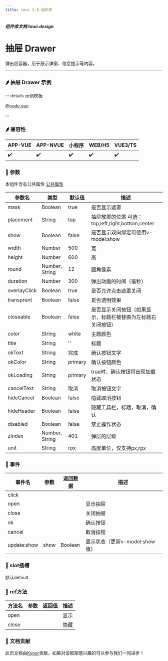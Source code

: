 ```yaml
---
title: tmui 3.0 组件库
---
```


<dirtoc></dirtoc>

##### 组件库文档 tmui.design

# 抽屉 Drawer
弹出层容器，用于展示弹窗、信息提示等内容。

---

### :hot_pepper: 抽屉 Drawer 示例

<webview url="https://tmui.design/h5/#/pages/fankui/drawer"></webview>

::: details 示例模板

@[code vue](pages/fankui/drawer.nvue)

:::

### :hot_pepper: 兼容性

| APP-VUE            | APP-NVUE           | 小程序                | WEB/H5             | VUE3/TS            |
|--------------------|--------------------|--------------------|--------------------|--------------------|
| :heavy_check_mark: | :heavy_check_mark: | :heavy_check_mark: | :heavy_check_mark: | :heavy_check_mark: |

### :seedling: 参数
本组件含有公共属性 [公共属性](/doc/spec/组件公共样式.md)

| 参数名          | 类型             | 默认值     | 描述   |
|--------------|----------------|---------|-----------------------------------------|
| mask         | Boolean        | true    | 是否显示遮罩  |
| placement    | String         | top     | 抽屉放置的位置 可选：top,left,right,bottom,center |
| show         | Boolean        | false   | 是否显示双向绑定可使用v-model:show  |
| width        | Number         | 500     | 宽      |
| height       | Number         | 600     | 高        |
| round        | Number, String | 12      | 圆角像素         |
| duration     | Number         | 300     | 弹出动画的时间（毫秒）     |
| overlayClick | Boolean        | true    | 是否允许点击遮罩关闭   |
| transprent   | Boolean        | false   | 是否透明效果   |
| closeable    | Boolean        | false   | 是否显示关闭按钮（如果显示，标题栏被替换为左标题右关闭按钮）          |
| color        | String         | white   | 主题颜色  |
| title        | String         | ''      | 标题        |
| okText       | String         | 完成      | 确认按钮文字  |
| okColor      | String         | primary | 确认按钮颜色         |
| okLoading    | String         | primary | true时，确认按钮将出现加载状态  |
| cancelText   | String         | 取消      | 取消按钮文字          |
| hideCancel   | Boolean        | false   | 隐藏取消按钮   |
| hideHeader   | Boolean        | false   | 隐藏工具栏，标题，取消，确认 |
| disabled     | Boolean        | false   | 禁止操作状态    |
| zIndex<Badge type="danger" text="v3.0.75+" vertical="middle" />     | Number, String        | 401   | 弹层的层级  |
| unit<Badge type="danger" text="v3.0.75+" vertical="middle" />     | String        | rpx   | 高度单位，仅支持px,rpx  |

### :rose: 事件
| 事件名         | 参数   | 返回数据    | 描述               |
|-------------|------|---------|------------------|
| click       |      |         |                  |
| open        |      |         | 显示抽屉             |
| close       |      |         | 关闭抽屉             |
| ok          |      |         | 确认按钮             |
| cancel      |      |         | 取消按钮             |
| update:show | show | Boolean | 显示状态（更新v-model:show值） |

### :corn: slot插槽
默认default

### :green_salad: ref方法
| 方法名   | 参数  | 返回值 | 描述  |
|-------|-----|-----|-----|
| open  |     |     | 显示  |
| close |     |     | 隐藏  |

### :couplekiss: 文档贡献
此页文档由[Kyour](https://github.com/kyour-cn)贡献，如果对该框架感兴趣的可以参与我们一同进步！
